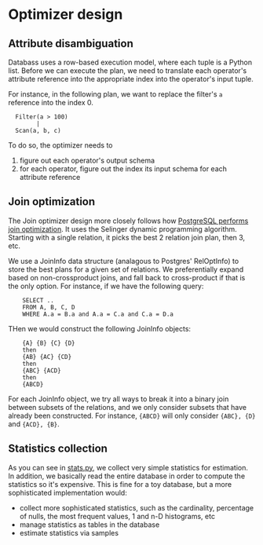 # Optimizer design



## Attribute disambiguation

Databass uses a row-based execution model, where each tuple is a Python list.
Before we can execute the plan, we need to translate each operator's attribute reference
into the appropriate index into the operator's input tuple.  

For instance, in the following plan, we want to replace the filter's `a` reference into the index 0.

      Filter(a > 100)
            |
      Scan(a, b, c)

To do so, the optimizer needs to

1. figure out each operator's output schema
2. for each operator, figure out the index its input schema for each attribute reference

## Join optimization

The Join optimizer design more closely follows how
[PostgreSQL performs join optimization](https://github.com/postgres/postgres/tree/master/src/backend/optimizer).
It uses the Selinger dynamic programming algorithm.
Starting with a single relation, it picks the best 2 relation join plan, then 3, etc.

We use a JoinInfo data structure (analagous to Postgres' RelOptInfo) to store the best
plans for a given set of relations.  We preferentially expand based on
non-crossproduct joins, and fall back to cross-product if that is the only option.
For instance, if we have the following query:

        SELECT ..
        FROM A, B, C, D
        WHERE A.a = B.a and A.a = C.a and C.a = D.a

THen we would construct the following JoinInfo objects:

        {A} {B} {C} {D}
        then
        {AB} {AC} {CD} 
        then
        {ABC} {ACD}
        then
        {ABCD}

For each JoinInfo object, we try all ways to break it into a binary join
between subsets of the relations, and we only consider subsets that have already
been constructed.  For instance, `{ABCD}` will only consider `{ABC}, {D}` and
`{ACD}, {B}`.
      

## Statistics collection

As you can see in [stats.py](../stats.py), we collect very simple statistics for estimation.  In addition,
we basically read the entire database in order to compute the statistics so it's expensive.  This is fine
for a toy database, but a more sophisticated implementation would:

* collect more sophisticated statistics, such as the cardinality, percentage of nulls, the most frequent values, 1 and n-D histograms, etc
* manage statistics as tables in the database
* estimate statistics via samples

<!--
# Notes on Stats collection

Table Statistics are responsible for

* histograms/estimates for each col in a table

Column Statistics

* db, table, col ids
* nrows
* card
* frac null
* most common vals
* most common freqs of those vals
* equi depth histogram bounds
* is col from base table?

Statistics Manager

* stores table stats
* cardinality est for filter(nrows, predicate, stats)
* predicate selectivity for composite predicates

Selectivity estimator

* given table stats and an atomic predicate, estimate selectivity

Stats Calculator

* maintains state for each group expr
* computes stats for each logical operator that is available
  * base table
  * join
  * agg
  * filter
* each call passes a requiredcols in, and should be populated by call
  * main stat passed around is cardinality information.  
  * histogram stats basically only used for filters
* each operator has predicates bound to it.  access via op.getpredicates
* scan(groupexpr, requiredcols, context)
  * get col stats for required cols and all cols in scan's predicates
  * get memo object, add col stats to memo obj

-->
